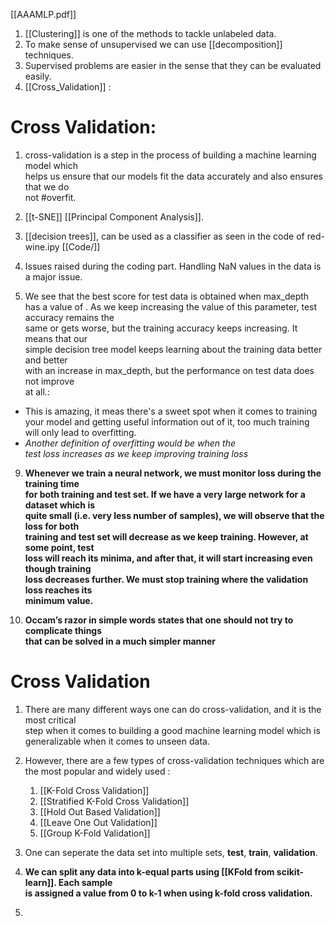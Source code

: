 [[AAAMLP.pdf]]

1. [[Clustering]] is one of the methods to  tackle unlabeled data.
2. To make sense of unsupervised we can use [[decomposition]] techniques.
3.  Supervised problems are easier in the sense that they can be evaluated easily.
4. [[Cross_Validation]] :
 # Cross Validation:
 1. cross-validation is a step in the process of building a machine learning model which  
helps us ensure that our models fit the data accurately and also ensures that we do  
not #overfit.

5. [[t-SNE]] [[Principal Component Analysis]].
6. [[decision trees]], can be used as a classifier as seen in the code of red-wine.ipy [[Code/]]
7. Issues raised during the coding part. Handling NaN values in the data is a major issue.
8. We see that the best score for test data is obtained when max_depth has a value of . As we keep increasing the value of this parameter, test accuracy remains the  
same or gets worse, but the training accuracy keeps increasing. It means that our  
simple decision tree model keeps learning about the training data better and better  
with an increase in max_depth, but the performance on test data does not improve  
at all.:
- This is amazing, it meas there's a sweet spot when it comes to training your model and getting useful information out of it, too much training will only lead to overfitting.
- *Another definition of overfitting would be when the  
test loss increases as we keep improving training loss*

9. **Whenever we train a neural network, we must monitor loss during the training time  
for both training and test set. If we have a very large network for a dataset which is  
quite small (i.e. very less number of samples), we will observe that the loss for both  
training and test set will decrease as we keep training. However, at some point, test  
loss will reach its minima, and after that, it will start increasing even though training  
loss decreases further. We must stop training where the validation loss reaches its  
minimum value.**

10. **Occam’s razor in simple words states that one should not try to complicate things  
that can be solved in a much simpler manner**

# Cross Validation
1. There are many different ways one can do cross-validation, and it is the most critical  
step when it comes to building a good machine learning model which is  
generalizable when it comes to unseen data.

2. However, there are a few types of cross-validation techniques which are the most popular and widely used :
	1. [[K-Fold Cross Validation]]
	2. [[Stratified K-Fold Cross Validation]]
	3. [[Hold Out Based Validation]]
	4. [[Leave One Out Validation]]
	5. [[Group K-Fold Validation]]

3. One can seperate the data set into multiple sets, **test**, **train**, **validation**.
4. **We can split any data into k-equal parts using [[KFold from scikit-learn]]. Each sample  
is assigned a value from 0 to k-1 when using k-fold cross validation.**

5. 